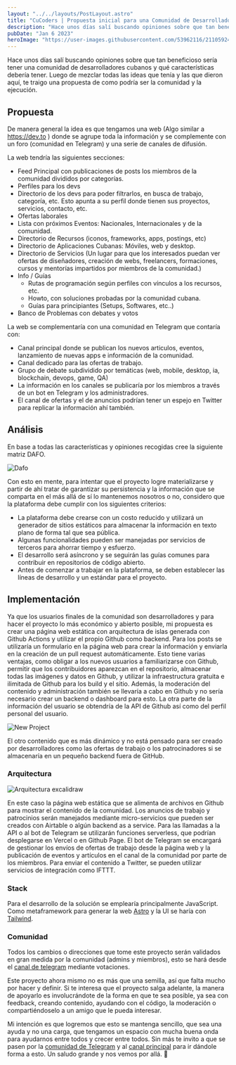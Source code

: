 ```yaml
---
layout: "../../layouts/PostLayout.astro"
title: "CuCoders | Propuesta inicial para una Comunidad de Desarrolladores Cubanos"
description: "Hace unos días salí buscando opiniones sobre que tan beneficioso sería tener una comunidad de desarrolladores cubanos."
pubDate: "Jan 6 2023"
heroImage: "https://user-images.githubusercontent.com/53962116/211059247-a85be9ed-6072-45a6-a4c4-a75d2ed62064.png"
---
```


Hace unos días salí buscando opiniones sobre que tan beneficioso sería tener una comunidad de desarrolladores cubanos y qué características debería tener. Luego de mezclar todas las ideas que tenía y las que dieron aquí, te traigo una propuesta de como podría ser la comunidad y la ejecución.

## Propuesta

De manera general la idea es que tengamos una web (Algo similar a https://dev.to ) donde se agrupe toda la información y se complemente con un foro (comunidad en Telegram) y una serie de canales de difusión. 

La web tendría las siguientes secciones: 
- Feed Principal con publicaciones de posts los miembros de la comunidad divididos por categorías.
- Perfiles para los devs 
- Directorio de los devs para poder filtrarlos, en busca de trabajo, categoría, etc. Esto apunta a su perfil donde tienen sus proyectos, servicios, contacto, etc.
- Ofertas laborales
-  Lista con próximos Eventos: Nacionales, Internacionales y de la comunidad.
-  Directorio de Recursos (iconos, frameworks, apps, postings, etc)
-  Directorio de Aplicaciones Cubanas: Móviles, web y desktop. 
- Directorio de Servicios (Un lugar para que los interesados puedan ver ofertas de diseñadores, creación de webs, freelancers, formaciones, cursos y mentorías impartidos por miembros de la comunidad.)
- Info / Guías
	-  Rutas de programación según perfiles con vínculos a los recursos, etc.
	-  Howto, con soluciones probadas por la comunidad cubana.
	- Guías para principiantes (Setups, Softwares, etc..)
- Banco de Problemas con debates y votos

La web se complementaría con una comunidad en Telegram que contaría con:

-  Canal principal donde se publican los nuevos articulos, eventos, lanzamiento de nuevas apps e información de la comunidad.
- Canal dedicado para las ofertas de trabajo.
- Grupo de debate subdividido por temáticas (web, mobile, desktop, ia, blockchain, devops, game, QA)
- La información en los canales se publicaría por los miembros a través de un bot en Telegram y los administradores.
- El canal de ofertas y el de anuncios podrían tener un espejo en Twitter para replicar la información ahí también.

## Análisis 

En base a todas las características y opiniones recogidas cree la siguiente matriz DAFO.

![Dafo](https://user-images.githubusercontent.com/53962116/211059339-20e5ecb8-0778-471c-9f27-dc5034ffb090.png)

Con esto en mente, para intentar que el proyecto logre materializarse y partir de ahí tratar de garantizar su persistencia y la información que se comparta en el más allá de sí lo mantenemos nosotros o no, considero que la plataforma debe cumplir con los siguientes criterios:

- La plataforma debe crearse con un costo reducido y utilizará un generador de sitios estáticos para almacenar la información en texto plano de forma tal que sea pública.
- Algunas funcionalidades pueden ser manejadas por servicios de terceros para ahorrar tiempo y esfuerzo. 
- El desarrollo será asíncrono y se seguirán las guías comunes para contribuir en repositorios de código abierto. 
- Antes de comenzar a trabajar en la plataforma, se deben establecer las líneas de desarrollo y un estándar para el proyecto.

## Implementación

Ya que los usuarios finales de la comunidad son desarrolladores y para hacer el proyecto lo más económico y abierto posible, mi propuesta es crear una página web estática con arquitectura de islas generada con Github Actions y utilizar el propio Github como backend. Para los posts se utilizaría un formulario en la página web para crear la información y enviarla en la creación de un pull request automáticamente. Esto tiene varias ventajas, como obligar a los nuevos usuarios a familiarizarse con Github, permitir que los contribuidores aparezcan en el repositorio, almacenar todas las imágenes y datos en Github, y utilizar la infraestructura gratuita e ilimitada de Github para los build y el sitio. Además, la moderación del contenido y administración también se llevaría a cabo en Github y no sería necesario crear un backend o dashboard para esto. La otra parte de la información del usuario se obtendría de la API de Github así como del perfil personal del usuario.

![New Project](https://user-images.githubusercontent.com/53962116/211059555-79ef9167-ad32-455f-82bd-a408a15e0281.png)

El otro contenido que es más dinámico y no está pensado para ser creado por desarrolladores como las ofertas de trabajo o los patrocinadores si se almacenaría en un pequeño backend fuera de GitHub.

### Arquitectura 

![Arquitectura excalidraw](https://user-images.githubusercontent.com/53962116/211059657-8b6569e1-d784-4320-b5d9-e13d09169df6.png)

En este caso la página web estática que se alimenta de archivos en Github para mostrar el contenido de la comunidad. Los anuncios de trabajo y patrocinios serán manejados mediante micro-servicios que pueden ser creados con Airtable o algún backend as a service. Para las llamadas a la API o al bot de Telegram se utilizarán funciones serverless, que podrían desplegarse en Vercel o en Github Page. El bot de Telegram se encargará de gestionar los envíos de ofertas de trabajo desde la página web y la publicación de eventos y artículos en el canal de la comunidad por parte de los miembros. Para enviar el contenido a Twitter, se pueden utilizar servicios de integración como IFTTT.

### Stack

Para el desarrollo de la solución se emplearía principalmente JavaScript. Como metaframework para generar la web [Astro](https://astro.build/) y la UI se haría con [Tailwind](https://tailwindcss.com/).

### Comunidad

Todos los cambios o direcciones que tome este proyecto serán validados en gran medida por la comunidad (admins y miembros), esto se hará desde el [canal de telegram](https://t.me/cucoders) mediante votaciones.

Este proyecto ahora mismo no es más que una semilla, así que falta mucho por hacer y definir. Si te interesa que el proyecto salga adelante, la manera de apoyarlo es involucrándote de la forma en que te sea posible, ya sea con feedback, creando contenido, ayudando con el código, la moderación o compartiéndoselo a un amigo que le pueda interesar.

Mi intención es que logremos que esto se mantenga sencillo, que sea una ayuda y no una carga, que tengamos un espacio con mucha buena onda para ayudarnos entre todos y crecer entre todos. Sin más te invito a que se pasen por la [comunidad de Telegram](https://t.me/CuCodersComunidad/1) y al [canal principal](https://t.me/cucoders) para ir dándole forma a esto. Un saludo grande y nos vemos por allá. 👋
